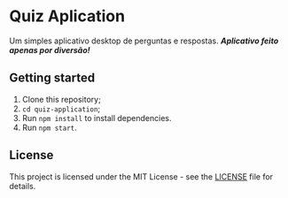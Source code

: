 # Quiz Aplication
Um simples aplicativo desktop de perguntas e respostas. ***Aplicativo feito apenas por diversão!***

## Getting started

1. Clone this repository;
2. `cd quiz-application`;<br />
3. Run `npm install` to install dependencies.<br />
4. Run `npm start`.

## License

This project is licensed under the MIT License - see the [LICENSE](LICENSE) file for details.
